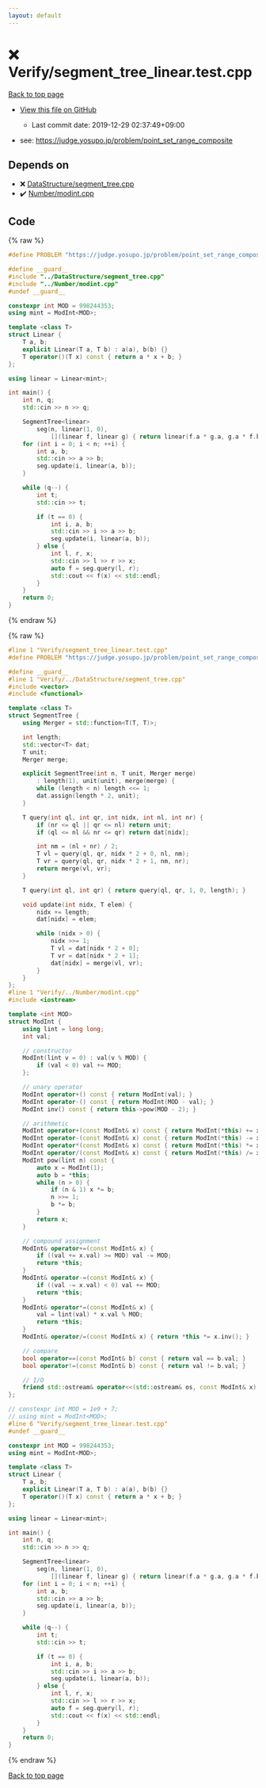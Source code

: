 ```yaml
---
layout: default
---
```


<!-- mathjax config similar to math.stackexchange -->
<script type="text/javascript" async
  src="https://cdnjs.cloudflare.com/ajax/libs/mathjax/2.7.5/MathJax.js?config=TeX-MML-AM_CHTML">
</script>
<script type="text/x-mathjax-config">
  MathJax.Hub.Config({
    TeX: { equationNumbers: { autoNumber: "AMS" }},
    tex2jax: {
      inlineMath: [ ['$','$'] ],
      processEscapes: true
    },
    "HTML-CSS": { matchFontHeight: false },
    displayAlign: "left",
    displayIndent: "2em"
  });
</script>

<script type="text/javascript" src="https://cdnjs.cloudflare.com/ajax/libs/jquery/3.4.1/jquery.min.js"></script>
<script src="https://cdn.jsdelivr.net/npm/jquery-balloon-js@1.1.2/jquery.balloon.min.js" integrity="sha256-ZEYs9VrgAeNuPvs15E39OsyOJaIkXEEt10fzxJ20+2I=" crossorigin="anonymous"></script>
<script type="text/javascript" src="../../assets/js/copy-button.js"></script>
<link rel="stylesheet" href="../../assets/css/copy-button.css" />


# :x: Verify/segment_tree_linear.test.cpp

<a href="../../index.html">Back to top page</a>

* <a href="{{ site.github.repository_url }}/blob/master/Verify/segment_tree_linear.test.cpp">View this file on GitHub</a>
    - Last commit date: 2019-12-29 02:37:49+09:00


* see: <a href="https://judge.yosupo.jp/problem/point_set_range_composite">https://judge.yosupo.jp/problem/point_set_range_composite</a>


## Depends on

* :x: <a href="../../library/DataStructure/segment_tree.cpp.html">DataStructure/segment_tree.cpp</a>
* :heavy_check_mark: <a href="../../library/Number/modint.cpp.html">Number/modint.cpp</a>


## Code

<a id="unbundled"></a>
{% raw %}
```cpp
#define PROBLEM "https://judge.yosupo.jp/problem/point_set_range_composite"

#define __guard__
#include "../DataStructure/segment_tree.cpp"
#include "../Number/modint.cpp"
#undef __guard__

constexpr int MOD = 998244353;
using mint = ModInt<MOD>;

template <class T>
struct Linear {
    T a, b;
    explicit Linear(T a, T b) : a(a), b(b) {}
    T operator()(T x) const { return a * x + b; }
};

using linear = Linear<mint>;

int main() {
    int n, q;
    std::cin >> n >> q;

    SegmentTree<linear>
        seg(n, linear(1, 0),
            [](linear f, linear g) { return linear(f.a * g.a, g.a * f.b + g.b); });
    for (int i = 0; i < n; ++i) {
        int a, b;
        std::cin >> a >> b;
        seg.update(i, linear(a, b));
    }

    while (q--) {
        int t;
        std::cin >> t;

        if (t == 0) {
            int i, a, b;
            std::cin >> i >> a >> b;
            seg.update(i, linear(a, b));
        } else {
            int l, r, x;
            std::cin >> l >> r >> x;
            auto f = seg.query(l, r);
            std::cout << f(x) << std::endl;
        }
    }
    return 0;
}

```
{% endraw %}

<a id="bundled"></a>
{% raw %}
```cpp
#line 1 "Verify/segment_tree_linear.test.cpp"
#define PROBLEM "https://judge.yosupo.jp/problem/point_set_range_composite"

#define __guard__
#line 1 "Verify/../DataStructure/segment_tree.cpp"
#include <vector>
#include <functional>

template <class T>
struct SegmentTree {
    using Merger = std::function<T(T, T)>;

    int length;
    std::vector<T> dat;
    T unit;
    Merger merge;

    explicit SegmentTree(int n, T unit, Merger merge)
        : length(1), unit(unit), merge(merge) {
        while (length < n) length <<= 1;
        dat.assign(length * 2, unit);
    }

    T query(int ql, int qr, int nidx, int nl, int nr) {
        if (nr <= ql || qr <= nl) return unit;
        if (ql <= nl && nr <= qr) return dat[nidx];

        int nm = (nl + nr) / 2;
        T vl = query(ql, qr, nidx * 2 + 0, nl, nm);
        T vr = query(ql, qr, nidx * 2 + 1, nm, nr);
        return merge(vl, vr);
    }

    T query(int ql, int qr) { return query(ql, qr, 1, 0, length); }

    void update(int nidx, T elem) {
        nidx += length;
        dat[nidx] = elem;

        while (nidx > 0) {
            nidx >>= 1;
            T vl = dat[nidx * 2 + 0];
            T vr = dat[nidx * 2 + 1];
            dat[nidx] = merge(vl, vr);
        }
    }
};
#line 1 "Verify/../Number/modint.cpp"
#include <iostream>

template <int MOD>
struct ModInt {
    using lint = long long;
    int val;

    // constructor
    ModInt(lint v = 0) : val(v % MOD) {
        if (val < 0) val += MOD;
    };

    // unary operator
    ModInt operator+() const { return ModInt(val); }
    ModInt operator-() const { return ModInt(MOD - val); }
    ModInt inv() const { return this->pow(MOD - 2); }

    // arithmetic
    ModInt operator+(const ModInt& x) const { return ModInt(*this) += x; }
    ModInt operator-(const ModInt& x) const { return ModInt(*this) -= x; }
    ModInt operator*(const ModInt& x) const { return ModInt(*this) *= x; }
    ModInt operator/(const ModInt& x) const { return ModInt(*this) /= x; }
    ModInt pow(lint n) const {
        auto x = ModInt(1);
        auto b = *this;
        while (n > 0) {
            if (n & 1) x *= b;
            n >>= 1;
            b *= b;
        }
        return x;
    }

    // compound assignment
    ModInt& operator+=(const ModInt& x) {
        if ((val += x.val) >= MOD) val -= MOD;
        return *this;
    }
    ModInt& operator-=(const ModInt& x) {
        if ((val -= x.val) < 0) val += MOD;
        return *this;
    }
    ModInt& operator*=(const ModInt& x) {
        val = lint(val) * x.val % MOD;
        return *this;
    }
    ModInt& operator/=(const ModInt& x) { return *this *= x.inv(); }

    // compare
    bool operator==(const ModInt& b) const { return val == b.val; }
    bool operator!=(const ModInt& b) const { return val != b.val; }

    // I/O
    friend std::ostream& operator<<(std::ostream& os, const ModInt& x) noexcept { return os << x.val; }
};

// constexpr int MOD = 1e9 + 7;
// using mint = ModInt<MOD>;
#line 6 "Verify/segment_tree_linear.test.cpp"
#undef __guard__

constexpr int MOD = 998244353;
using mint = ModInt<MOD>;

template <class T>
struct Linear {
    T a, b;
    explicit Linear(T a, T b) : a(a), b(b) {}
    T operator()(T x) const { return a * x + b; }
};

using linear = Linear<mint>;

int main() {
    int n, q;
    std::cin >> n >> q;

    SegmentTree<linear>
        seg(n, linear(1, 0),
            [](linear f, linear g) { return linear(f.a * g.a, g.a * f.b + g.b); });
    for (int i = 0; i < n; ++i) {
        int a, b;
        std::cin >> a >> b;
        seg.update(i, linear(a, b));
    }

    while (q--) {
        int t;
        std::cin >> t;

        if (t == 0) {
            int i, a, b;
            std::cin >> i >> a >> b;
            seg.update(i, linear(a, b));
        } else {
            int l, r, x;
            std::cin >> l >> r >> x;
            auto f = seg.query(l, r);
            std::cout << f(x) << std::endl;
        }
    }
    return 0;
}

```
{% endraw %}

<a href="../../index.html">Back to top page</a>

